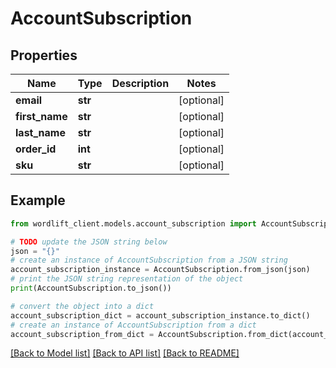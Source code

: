 # AccountSubscription


## Properties

Name | Type | Description | Notes
------------ | ------------- | ------------- | -------------
**email** | **str** |  | [optional] 
**first_name** | **str** |  | [optional] 
**last_name** | **str** |  | [optional] 
**order_id** | **int** |  | [optional] 
**sku** | **str** |  | [optional] 

## Example

```python
from wordlift_client.models.account_subscription import AccountSubscription

# TODO update the JSON string below
json = "{}"
# create an instance of AccountSubscription from a JSON string
account_subscription_instance = AccountSubscription.from_json(json)
# print the JSON string representation of the object
print(AccountSubscription.to_json())

# convert the object into a dict
account_subscription_dict = account_subscription_instance.to_dict()
# create an instance of AccountSubscription from a dict
account_subscription_from_dict = AccountSubscription.from_dict(account_subscription_dict)
```
[[Back to Model list]](../README.md#documentation-for-models) [[Back to API list]](../README.md#documentation-for-api-endpoints) [[Back to README]](../README.md)


